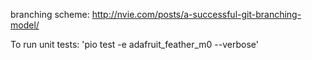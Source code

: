 branching scheme: http://nvie.com/posts/a-successful-git-branching-model/

To run unit tests:
    'pio test -e adafruit_feather_m0 --verbose'

